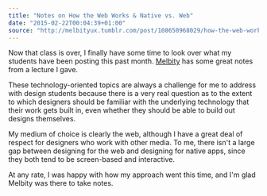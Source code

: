 ```yaml
---
title: "Notes on How the Web Works & Native vs. Web"
date: "2015-02-22T00:04:39+01:00"
source: "http://melbityux.tumblr.com/post/108650968029/how-the-web-works-native-vs-web"
---
```


Now that class is over, I finally have some time to look over what my students have been posting this past month. [Melbity](https://twitter.com/melbity) has some great notes from a lecture I gave.

These technology-oriented topics are always a challenge for me to address with design students because there is a very real question as to the extent to which designers should be familiar with the underlying technology that their work gets built in, even whether they should be able to build out designs themselves.

My medium of choice is clearly the web, although I have a great deal of respect for designers who work with other media. To me, there isn't a large gap between designing for the web and designing for native apps, since they both tend to be screen-based and interactive.

At any rate, I was happy with how my approach went this time, and I'm glad Melbity was there to take notes.
